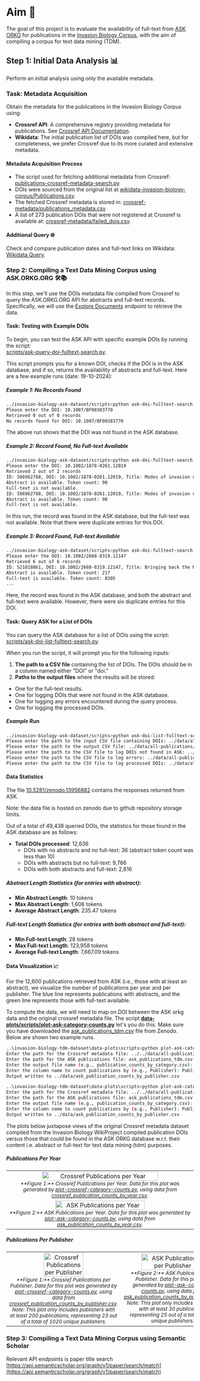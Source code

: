 # Aim 🎯
The goal of this project is to evaluate the availability of full-text from [ASK ORKG](https://ask.orkg.org/) for publications in the [Invasion Biology Corpus](https://zenodo.org/records/12518037), with the aim of compiling a corpus for text data mining (TDM).

## Step 1: Initial Data Analysis 📊
Perform an initial analysis using only the available metadata.

### Task: Metadata Acquisition
Obtain the metadata for the publications in the Invasion Biology Corpus using:
- **Crossref API**: A comprehensive registry providing metadata for publications. See [Crossref API Documentation](https://api.crossref.org/swagger-ui/index.html).
- **Wikidata**: The initial publication list of DOIs was compiled here, but for completeness, we prefer Crossref due to its more curated and extensive metadata.

#### Metadata Acquisition Process
- The script used for fetching additional metadata from Crossref: [publications-crossref-metadata-search.py](https://github.com/jd-coderepos/invasion-biology-tdm-dataset/tree/main/scripts/publications-crossref-metadata-search.py)
- DOIs were sourced from the original list at [wikidata-invasion-biology-corpus/Publications.csv](https://github.com/jd-coderepos/invasion-biology-tdm-dataset/tree/main/wikidata-invasion-biology-corpus/Publications.csv).
- The fetched Crossref metadata is stored in: [crossref-metadata/publications_metadata.csv](https://github.com/jd-coderepos/invasion-biology-tdm-dataset/blob/main/data/all-publications/crossref-metadata/publications_metadata.csv)
- A list of 273 publication DOIs that were not registered at Crossref is available at: [crossref-metadata/failed_dois.csv](https://github.com/jd-coderepos/invasion-biology-tdm-dataset/blob/main/data/all-publications/crossref-metadata/failed_dois.csv).


#### Additional Query 🌐

Check and compare publication dates and full-text links on Wikidata: [Wikidata Query](https://w.wiki/Bae3).


### Step 2: Compiling a Text Data Mining Corpus using ASK.ORKG.ORG 🛠️📚

In this step, we'll use the DOIs metadata file compiled from Crossref to query the ASK.ORKG.ORG API for abstracts and full-text records. Specifically, we will use the [Explore Documents](https://api.ask.orkg.org/docs#tag/Semantic-Neural-Search/operation/explore_documents_index_explore_get) endpoint to retrieve the data.

#### Task: Testing with Example DOIs

To begin, you can test the ASK API with specific example DOIs by running the script:  
[scripts/ask-query-doi-fulltext-search.py](https://github.com/jd-coderepos/invasion-biology-ask-dataset/blob/main/scripts/ask-query-doi-fulltext-search.py).

This script prompts you for a known DOI, checks if the DOI is in the ASK database, and if so, returns the availability of abstracts and full-text. Here are a few example runs (date: 19-10-2024):

##### Example 1: No Records Found

```bash
../invasion-biology-ask-dataset/scripts>python ask-doi-fulltext-search.py
Please enter the DOI: 10.1007/BF00383770
Retrieved 0 out of 0 records
No records found for DOI: 10.1007/BF00383770
```

The above run shows that the DOI was not found in the ASK database.

##### Example 2: Record Found, No Full-text Available

```bash
../invasion-biology-ask-dataset/scripts>python ask-doi-fulltext-search.py
Please enter the DOI: 10.1002/1878-0261.12019
Retrieved 2 out of 2 records
ID: 586962788, DOI: 10.1002/1878-0261.12019, Title: Modes of invasion during tumour dissemination, Year: 2017
Abstract is available. Token count: 90
Full-text is not available.
ID: 586962788, DOI: 10.1002/1878-0261.12019, Title: Modes of invasion during tumour dissemination, Year: 2017
Abstract is available. Token count: 90
Full-text is not available.
```

In this run, the record was found in the ASK database, but the full-text was not available. Note that there were duplicate entries for this DOI.

##### Example 3: Record Found, Full-text Available

```bash
../invasion-biology-ask-dataset/scripts>python ask-doi-fulltext-search.py
Please enter the DOI: 10.1002/2688-8319.12147
Retrieved 6 out of 6 records
ID: 521018861, DOI: 10.1002/2688-8319.12147, Title: Bringing back the Manchester Argus Coenonympha tullia ssp. davus (Fabricius, 1777): quantifying the habitat resource requirements to inform the successful reintroduction of a specialist peatland butterfly, Year: 2022
Abstract is available. Token count: 217
Full-text is available. Token count: 8305
...
```

Here, the record was found in the ASK database, and both the abstract and full-text were available. However, there were six duplicate entries for this DOI.

#### Task: Query ASK for a List of DOIs

You can query the ASK database for a list of DOIs using the script:  
[scripts/ask-doi-list-fulltext-search.py](../scripts/ask-doi-list-fulltext-search.py).

When you run the script, it will prompt you for the following inputs:

1. **The path to a CSV file** containing the list of DOIs. The DOIs should be in a column named either "DOI" or "doi."
2. **Paths to the output files** where the results will be stored:
  - One for the full-text results.
  - One for logging DOIs that were not found in the ASK database.
  - One for logging any errors encountered during the query process.
  - One for logging the processed DOIs.

##### Example Run

```bash
../invasion-biology-ask-dataset/scripts>python ask-doi-list-fulltext-search.py
Please enter the path to the input CSV file containing DOIs: ../data/all-publications/crossref-metadata/publications_metadata.csv
Please enter the path to the output CSV file: ../data/all-publications/ask-fulltext/publications_tdm.csv
Please enter the path to the CSV file to log DOIs not found in ASK: ../data/all-publications/ask-fulltext/publications_notin_ASK.csv
Please enter the path to the CSV file to log errors: ../data/all-publications/ask-fulltext/publications_ASK_query_error.csv
Please enter the path to the CSV file to log processed DOIs: ../data/all-publications/ask-fulltext/queried_DOIs.csv
```

#### Data Statistics

The file [10.5281/zenodo.13956882](https://www.doi.org/10.5281/zenodo.13956882) contains the responses returned from ASK. 

Note: the data file is hosted on zenodo due to github repository storage limits.

Out of a total of 49,438 queried DOIs, the statistics for those found in the ASK database are as follows:

- **Total DOIs processed**: 12,636
  - DOIs with no abstracts and no full-text: 36 (abstract token count was less than 10)
  - DOIs with abstracts but no full-text: 9,766
  - DOIs with both abstracts and full-text: 2,816

##### Abstract Length Statistics (for entries with abstract):
- **Min Abstract Length**: 10 tokens
- **Max Abstract Length**: 1,608 tokens
- **Average Abstract Length**: 235.47 tokens

##### Full-text Length Statistics (for entries with both abstract and full-text):
- **Min Full-text Length**: 28 tokens
- **Max Full-text Length**: 123,958 tokens
- **Average Full-text Length**: 7,667.09 tokens


#### Data Visualization 📈

For the 12,600 publications retrieved from ASK (i.e., those with at least an abstract), we visualize the number of publications per year and per publisher. The blue line represents publications with abstracts, and the green line represents those with full-text available.

To compute the data, we will need to map on DOI between the ASK orkg data and the original crossref metadata file. The script [**data-plots/scripts/plot-ask-category-counts.py**]([../data-plots/scripts/plot-ask-category-counts.py]) let's you do this. Make sure you have downloaded the [ask_publications_tdm.csv](https://www.doi.org/10.5281/zenodo.13956882) file from Zenodo. Below are shown two example runs.

```bash
..\invasion-biology-tdm-dataset\data-plots\scripts>python plot-ask-category-counts.py
Enter the path for the Crossref metadata file: ../../data/all-publications/crossref-metadata/publications_metadata.csv
Enter the path for the ASK publications file: ask_publications_tdm.csv #you need to specify the path you download this file to
Enter the output file name (e.g., publication_counts_by_category.csv): ../data/ask_publication_counts_by_publisher.csv
Enter the column name to count publications by (e.g., Publisher): Published Year
Output written to ../data/ask_publication_counts_by_publisher.csv
```

```bash
..\invasion-biology-tdm-dataset\data-plots\scripts>python plot-ask-category-counts.py
Enter the path for the Crossref metadata file: ../../data/all-publications/crossref-metadata/publications_metadata.csv
Enter the path for the ASK publications file: ask_publications_tdm.csv #you need to specify the path you download this file to
Enter the output file name (e.g., publication_counts_by_category.csv): ../data/ask_publication_counts_by_publisher.csv
Enter the column name to count publications by (e.g., Publisher): Publisher
Output written to ../data/ask_publication_counts_by_publisher.csv
```

The plots below juxtapose views of the original Crossref metadata dataset compiled from the Invasion Biology WikiProject compiled publication DOIs versus those that could be found in the ASK ORKG database w.r.t. their content i.e. abstract or full-text for text data mining (tdm) purposes.


##### Publications Per Year
<table>
  <tr>
    <td align="center">
      <img src="../data-plots/plots/crossref-publications-per-year.png" alt="Crossref Publications per Year" width="80%" />
      <br>
      <sub><em>**Figure 1:** Crossref Publications per Year. Data for this plot was generated by <a href="https://github.com/jd-coderepos/invasion-biology-tdm-dataset/blob/main/data-plots/scripts/plot-crossref-category-counts.py">plot-crossref-category-counts.py</a>, using data from <a href="https://github.com/jd-coderepos/invasion-biology-tdm-dataset/blob/main/data-plots/data/crossref_publication_counts_by_year.csv">crossref_publication_counts_by_year.csv</a>.</em></sub>
    </td>
  </tr>
  <tr>
    <td align="center">
      <img src="../data-plots/plots/ask-publications-per-year.png" alt="ASK Publications per Year" width="70%" />
      <br>
      <sub><em>**Figure 2:** ASK Publications per Year. Data for this plot was generated by <a href="https://github.com/jd-coderepos/invasion-biology-tdm-dataset/blob/main/data-plots/scripts/plot-ask-category-counts.py">plot-ask-category-counts.py</a>, using data from <a href="https://github.com/jd-coderepos/invasion-biology-tdm-dataset/blob/main/data-plots/data/ask_publication_counts_by_year.csv">ask_publication_counts_by_year.csv</a>.</em></sub>
    </td>
  </tr>
</table>


##### Publications Per Publisher

<table>
  <tr>
    <td align="center">
      <img src="../data-plots/plots/crossref-publications-per-publisher.png" alt="Crossref Publications per Publisher" width="60%" />
      <br>
      <sub><em>**Figure 1:** Crossref Publications per Publisher. Data for this plot was generated by <a href="https://github.com/jd-coderepos/invasion-biology-tdm-dataset/blob/main/data-plots/scripts/plot-crossref-category-counts.py">plot-crossref-category-counts.py</a>, using data from <a href="https://github.com/jd-coderepos/invasion-biology-tdm-dataset/blob/main/data-plots/data/crossref_publication_counts_by_publisher.csv">crossref_publication_counts_by_publisher.csv</a>. Note: This plot only includes publishers with at least 200 publications, representing 23 out of a total of 1020 unique publishers.</em></sub>
    </td>
    <td align="center">
      <img src="../data-plots/plots/ask-publications-per-publisher.png" alt="ASK Publications per Publisher" width="80%" />
      <br>
      <sub><em>**Figure 2:** ASK Publications per Publisher. Data for this plot was generated by <a href="https://github.com/jd-coderepos/invasion-biology-tdm-dataset/blob/main/data-plots/scripts/plot-ask-category-counts.py">plot-ask-category-counts.py</a>, using data from <a href="https://github.com/jd-coderepos/invasion-biology-tdm-dataset/blob/main/data-plots/data/ask_publication_counts_by_publisher.csv">ask_publication_counts_by_publisher.csv</a>. Note: This plot only includes publishers with at least 30 publications, representing 25 out of a total of 332 unique publishers.</em></sub>
    </td>
  </tr>
</table>


### Step 3: Compiling a Text Data Mining Corpus using Semantic Scholar

Relevant API endpoints is paper title search [https://api.semanticscholar.org/graph/v1/paper/search/match](https://api.semanticscholar.org/graph/v1/paper/search/match)